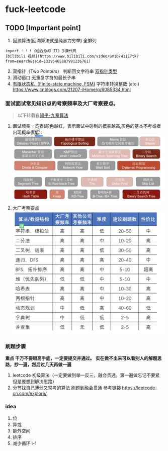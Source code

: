 # fuck-leetcode
## TODO [Important point]
1. 回溯算法(回溯算法就是纯暴力穷举) 全排列
```
import ！！！《组合总和 II》手撕代码
[bilibili 视频](https://www.bilibili.com/video/BV1b7411E7tk?from=search&seid=13295465887991236761)
```
2. 双指针（Two Pointers） 判断回文字符串 [双指针类型](https://www.cnblogs.com/bonelee/p/11789330.html)
3. 滑动窗口 无重复字符的最长子串
4. [有限状态机（Finite-state machine, FSM)](https://leetcode-cn.com/problems/string-to-integer-atoi/solution/zi-fu-chuan-zhuan-huan-zheng-shu-atoi-by-leetcode-/)  字符串转换整数 (atoi) https://www.cnblogs.com/21207-iHome/p/6085334.html

### 面试面试常见知识点的考察频率及大厂考察要点。

> 以下转载自[知乎-九章算法](https://www.zhihu.com/question/36738189/answer/1240179104)
1. 面试频率一览表(颜色越红，表示面试中碰到的概率越高,灰色的基本不考或者出现概率很低):
![](images/b01647135329b20147a3d15c81d295c6b42e888b694c913b95560128a8c2bedc.png)  
2. 大厂考察要点
![大厂算法只是点](images/09c07c580d32df5215526bbccb61bdd4cc13dd0a4d3f3e5485b6056b9cd3bea8.png)  

### 刷题步骤
**重点 千万不要眼高手底，一定要提交并通过。**
**实在做不出来可以看别人的解题思路，抄一遍，然后过几天再做一遍**
1. leetcode 初级算法（一定要做到举一反三，融会贯通。第一遍做忘记不要紧但是要想到解决思路）
2. 分节找自己薄弱又常考的算法 刷题到融会贯通 参考链接 https://leetcode-cn.com/explore/

### idea
1. 位
2. 异或
3. 额外空间
4. 排序
5. 减少循环 i-1


